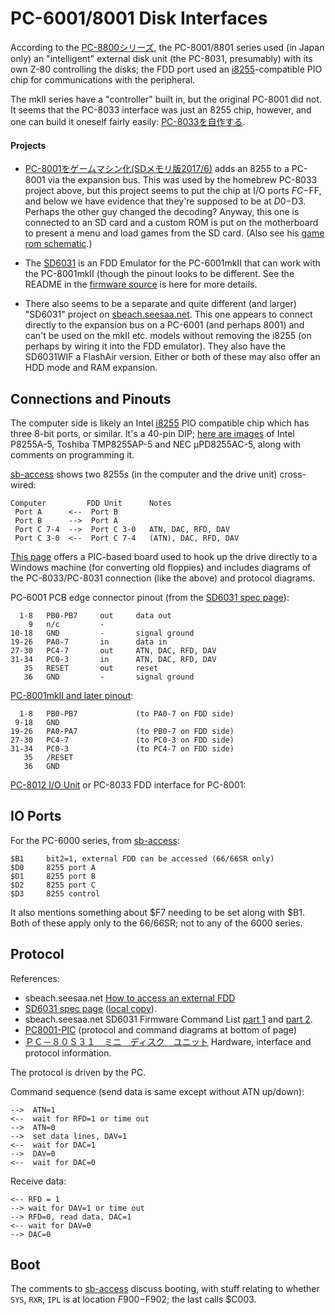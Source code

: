 PC-6001/8001 Disk Interfaces
============================


According to the [PC-8800シリーズ][wj-pc8800], the PC-8001/8801 series used
(in Japan only) an "intelligent" external disk unit (the PC-8031,
presumably) with its own Z-80 controlling the disks; the FDD port used an
[i8255]-compatible PIO chip for communications with the peripheral.

The mkII series have a "controller" built in, but the original PC-8001 did
not. It seems that the PC-8033 interface was just an 8255 chip, however,
and one can build it oneself fairly easily: [PC-8033を自作する][8033self].

#### Projects

- [PC-8001をゲームマシン化(SDメモリ版2017/6)][8001game-sd] adds an 8255 to a
  PC-8001 via the expansion bus. This was used by the homebrew PC-8033
  project above, but this project seems to put the chip at I/O ports
  $FC-$FF, and below we have evidence that they're supposed to be at
  $D0-$D3. Perhaps the other guy changed the decoding? Anyway, this one is
  connected to an SD card and a custom ROM is put on the motherboard to
  present a menu and load games from the SD card. (Also see his [game rom
  schematic][8001game-rom].)


- The [SD6031] is an FDD Emulator for the PC-6001mkII that can work with
  the PC-8001mkII (though the pinout looks to be different. See the README
  in the [firmware source](sd6031/) is here for more details.

- There also seems to be a separate and quite different (and larger)
  "SD6031" project on [sbeach.seesaa.net][sb-sd3601]. This one appears to
  connect directly to the expansion bus on a PC-6001 (and perhaps 8001) and
  can't be used on the mkII etc. models without removing the i8255 (on
  perhaps by wiring it into the FDD emulator). They also have the SD6031WIF
  a FlashAir version. Either or both of these may also offer an HDD mode
  and RAM expansion.


Connections and Pinouts
-----------------------

The computer side is likely an Intel [i8255] PIO compatible chip which has
three 8-bit ports, or similar. It's a 40-pin DIP; [here are images][er-146]
of Intel P8255A-5, Toshiba TMP8255AP-5 and NEC μPD8255AC-5, along with
comments on programming it.

[sb-access] shows two 8255s (in the computer and the drive unit) cross-wired:

    Computer         FDD Unit      Notes
     Port A      <--  Port B
     Port B      -->  Port A
     Port C 7-4  -->  Port C 3-0   ATN, DAC, RFD, DAV
     Port C 3-0  <--  Port C 7-4   (ATN), DAC, RFD, DAV

[This page][PC8001-PIC] offers a PIC-based board used to hook up the drive
directly to a Windows machine (for converting old floppies) and includes
diagrams of the PC-8033/PC-8031 connection (like the above) and protocol
diagrams.

PC-6001 PCB edge connector pinout (from the [SD6031 spec page][SD6031-spec]):

      1-8   PB0-PB7     out     data out
        9   n/c         -
    10-18   GND         -       signal ground
    19-26   PA0-7       in      data in
    27-30   PC4-7       out     ATN, DAC, RFD, DAV
    31-34   PC0-3       in      ATN, DAC, RFD, DAV
       35   RESET       out     reset
       36   GND         -       signal ground

[PC-8001mkII and later pinout][er-268]:

      1-8   PB0-PB7             (to PA0-7 on FDD side)
     9-18   GND
    19-26   PA0-PA7             (to PB0-7 on FDD side)
    27-30   PC4-7               (to PC0-3 on FDD side)
    31-34   PC0-3               (to PC4-7 on FDD side)
       35   /RESET
       36   GND

[PC-8012 I/O Unit][er-268] or PC-8033 FDD interface for PC-8001:



IO Ports
--------

For the PC-6000 series, from [sb-access]:

    $B1     bit2=1, external FDD can be accessed (66/66SR only)
    $D0     8255 port A
    $D1     8255 port B
    $D2     8255 port C
    $D3     8255 control

It also mentions something about $F7 needing to be set along with $B1. Both
of these apply only to the 66/66SR; not to any of the 6000 series.


Protocol
--------

References:
- sbeach.seesaa.net [How to access an external FDD][sb-access]
- [SD6031 spec page][SD6031-spec] ([local copy](sd6031/spec.html)).
- sbeach.seesaa.net SD6031 Firmware Command List [part 1][sb-sd6031-cmd1]
  and [part 2][sb-sd6031-cmd2].
- [PC8001-PIC][] (protocol and command diagrams at bottom of page)
- [ＰＣ－８０Ｓ３１　ミニ　ディスク　ユニット][tok2]
  Hardware, interface and protocol information.

The protocol is driven by the PC.

Command sequence (send data is same except without ATN up/down):

    -->  ATN=1
    <--  wait for RFD=1 or time out
    -->  ATN=0
    -->  set data lines, DAV=1
    <--  wait for DAC=1
    -->  DAV=0
    <--  wait for DAC=0

Receive data:

    <-- RFD = 1
    --> wait for DAV=1 or time out
    --> RFD=0, read data, DAC=1
    <-- wait for DAV=0
    --> DAC=0


Boot
----

The comments to [sb-access] discuss booting, with stuff relating to whether
`SYS`, `RXR`, `IPL` is at location $F900-$F902; the last calls $C003.


<!-------------------------------------------------------------------->
[8001game-rom]: http://w01.tp1.jp/~a571632211/pc8001/pc8001rw.png
[8001game-sd]: http://w01.tp1.jp/~a571632211/pc8001/index.html
[8033self]: https://blog.goo.ne.jp/tk-80/e/fd42e45f6f2e993327d567582c0df1d0
[PC8001-PIC]: https://web.archive.org/web/20150502161834/http://www8.plala.or.jp/ita-sys/K02C_PC8001-PIC.html
[SD6031-spec]: http://tulip-house.ddo.jp/DIGITAL/SD6031V1/spec.html
[SD6031]: http://tulip-house.ddo.jp/DIGITAL/SD6031V1/
[er-146]: https://electrelic.com/electrelic/node/146
[er-268]: https://electrelic.com/electrelic/node/268
[er-330]: https://electrelic.com/electrelic/node/330
[i8255]: https://en.wikipedia.org/wiki/Intel_8255
[sb-access]: http://sbeach.seesaa.net/article/387861573.html
[sb-sd3601]: http://sbeach.seesaa.net/category/22105341-1.html
[sb-sd6031-cmd1]: http://sbeach.seesaa.net/article/468174889.html
[sb-sd6031-cmd2]: http://sbeach.seesaa.net/article/468174896.html
[tok2]: http://www43.tok2.com/home/cmpslv/Pc80/Pc80s31.htm
[wj-pc8800]: https://ja.wikipedia.org/wiki/PC-8800シリーズ
